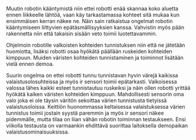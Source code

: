 Muutin robotin kääntymistä niin ettei robotti enää skannaa koko aluetta ennen liikkeelle lähtöä, vaan käy tarkastamassa kohteet sitä mukaa kun ensimmäisen kerran näkee ne. Näin sain ratkaistua ongelmat robotin kääntymiseen liittyvien epätäsmällisyyksien kanssa. Vahvistin myös pään rakennetta niin että takaisin sisään veto toimii luotettavammin.

Ohjelmoin robotille valkoisten kohteiden tunnistuksen niin että ne jätetään huomiotta, lisäksi robotti osaa hyökätä päällään ruskeiden kohteiden kimppuun. Muiden väristen kohteiden tunnistaminen ja toiminnot lisätään vielä ennen demoa.

Suurin ongelma on ettei robotti tunnu tunnistavan hyvin värejä kaikissa valaistusolosuhteissa ja myös ir sensori toimii epätarkasti. Valkoisessa valossa lähes kaikki esteet tunnistautuu ruskeiksi ja näin ollen robotti yrittää hyökätä kaiken väristen kohteiden kimppuun. Mahdollisesti sensorin oma valo joka ei ole täysin väritön sekoittaa värien tunnistusta tietyissä valaistusoloissa. Keittiön huonommassa keltaisessa valaistuksessa värien tunnistus toimii jostain syystä paremmin ja myös ir sensori näkee pidemmälle, mutta tilaa on liian vähän robotin toiminnan testaukseen. Ensi viikolla testausta on varmaankin ehdittävä suorittaa laitoksella demopaikan valaistusominaisuuksissa.